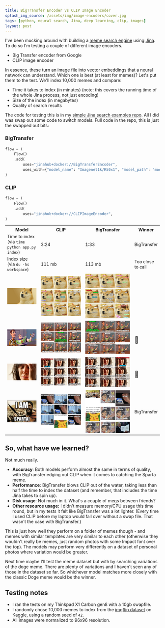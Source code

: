 ```yaml
---
title: BigTransfer Encoder vs CLIP Image Encoder
splash_img_source: /assets/img/image-encoders/cover.jpg
tags: [python, neural search, Jina, deep learning, clip, images]
layout: post
---
```


I've been mucking around with building a [meme search engine](https://examples.jina.ai) using [Jina](https://github.com/jina-ai/jina/). To do so I'm testing a couple of different image encoders. 

- Big Transfer encoder from Google
- CLIP image encoder

In essence, these turn an image file into vector embeddings that a neural network can understand. Which one is best (at least for memes)? Let's put them to the test. We'll index 10,000 memes and compare:

- Time it takes to index (in minutes) (note: this covers the running time of the whole Jina process, not just encoding)
- Size of the index (in megabytes)
- Quality of search results

The code for testing this is in my [simple Jina search examples repo](https://github.com/alexcg1/simple-jina-examples/tree/main/image_search). All I did was swap out some code to switch models. Full code in the repo, this is just the swapped out bits:

### BigTransfer

```python
flow = (
    Flow()
    .add(
        uses="jinahub+docker://BigTransferEncoder",
        uses_with={"model_name": "Imagenet1k/R50x1", "model_path": "model"},
)
```

### CLIP

```python
flow = (
    Flow()
    .add(
        uses="jinahub+docker://CLIPImageEncoder",
)
```

<table>

<colgroup>
  <col span="1" style="width: 24%">
  <col span="1" style="width: 38%">
  <col span="1" style="width: 38%">
</colgroup>

<tbody>
  <tr>
    <th width>
      Model
    </th>
    <th>
      CLIP
    </th>
    <th>
      BigTransfer
    </th>
    <th>
      Winner
    </th>
  </tr>
  <tr>
    <td>Time to index<br>(via <code>time python app.py index</code>)</td>
    <td>3:24</td>
    <td>1:33</td>
    <td>BigTransfer</td>
  </tr>
  <tr>
    <td>Index size<br>(via <code>du -hs workspace</code>)</td>
    <td>111 mb</td>
    <td>113 mb</td>
    <td>Too close to call</td>
  </tr>
  <tr>
    <td><img src="/assets/img/image-encoders/inputs/doge.jpg" ></td>
    <td><img src="/assets/img/image-encoders/clip/doge.png"></td>
    <td><img src="/assets/img/image-encoders/bit/doge.png"></td>
  </tr>
  <tr>
    <td><img src="/assets/img/image-encoders/inputs/xx-everywhere.jpg" ></td>
    <td><img src="/assets/img/image-encoders/clip/xx-everywhere.png"></td>
    <td><img src="/assets/img/image-encoders/bit/xx-everywhere.png"></td>
    <td><h2>🤷</h2></td>
  </tr>
  <tr>
    <td><img src="/assets/img/image-encoders/inputs/crying-woman.jpg" ></td>
    <td><img src="/assets/img/image-encoders/clip/crying-woman.png"></td>
    <td><img src="/assets/img/image-encoders/bit/crying-woman.png"></td>
    <td><h2>🤷</h2></td>
  </tr>
  <tr>
    <td><img src="/assets/img/image-encoders/inputs/sparta.jpg" ></td>
    <td><img src="/assets/img/image-encoders/clip/sparta.png"></td>
    <td><img src="/assets/img/image-encoders/bit/sparta.png"></td>
    <td>BigTransfer</td>
  </tr>
</tbody>
  
  
</table>

## So, what have we learned?

Not much really. 

- **Accuracy**: Both models perform almost the same in terms of quality, with BigTransfer edging out CLIP when it comes to catching the Sparta meme. 
- **Performance**: BigTransfer blows CLIP out of the water, taking less than half the time to index the dataset (and remember, that includes the time Jina takes to spin up).
- **Disk usage**: Not much in it. What's a couple of megs between friends?
- **Other resource usage:** I didn't measure memory/CPU usage this time round, but in my tests it felt like BigTransfer was a lot lighter. (Every time I used CLIP before my laptop would fall over without a swap file. That wasn't the case with BigTransfer.)

This is just how well they perform on a folder of memes though - and memes with similar templates are very similar to each other (otherwise they wouldn't really be memes, just random photos with some Impact font over the top). The models may perform very differently on a dataset of personal photos where variation would be greater.

Next time maybe I'll test the meme dataset but with by searching variations of the doge meme. There are plenty of variations and I haven't seen any of those in the dataset so far. So whichever model matches more closely with the classic Doge meme would be the winner.

## Testing notes

- I ran the tests on my Thinkpad X1 Carbon gen8 with a 10gb swapfile.
- I randomly chose 10,000 memes to index from the [imgflip dataset]() on Kaggle, using a random seed of `42`.
- All images were normalized to 96x96 resolution.

